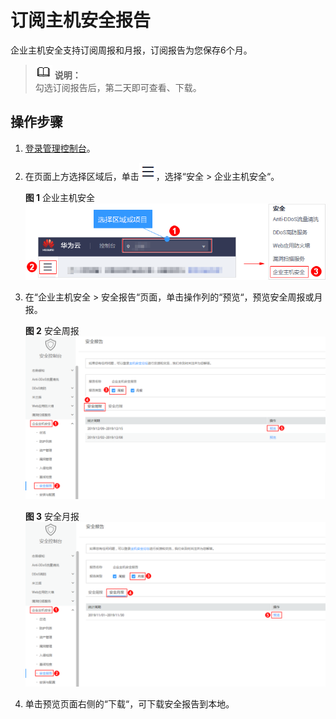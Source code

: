 # 订阅主机安全报告<a name="hss_01_0270"></a>

企业主机安全支持订阅周报和月报，订阅报告为您保存6个月。

>![](public_sys-resources/icon-note.gif) **说明：**   
>勾选订阅报告后，第二天即可查看、下载。  

## 操作步骤<a name="section779318152354"></a>

1.  [登录管理控制台](https://console.huaweicloud.com)。
2.  在页面上方选择区域后，单击![](figures/icon-servicelist.png)，选择“安全  \>  企业主机安全“。

    **图 1**  企业主机安全<a name="hss_01_0229_fig1271516227232"></a>  
    ![](figures/企业主机安全.png "企业主机安全")

3.  在“企业主机安全  \>  安全报告“页面，单击操作列的“预览“，预览安全周报或月报。

    **图 2**  安全周报<a name="fig1719811782512"></a>  
    ![](figures/安全周报.png "安全周报")

    **图 3**  安全月报<a name="fig319816716257"></a>  
    ![](figures/安全月报.png "安全月报")

4.  单击预览页面右侧的“下载“，可下载安全报告到本地。

